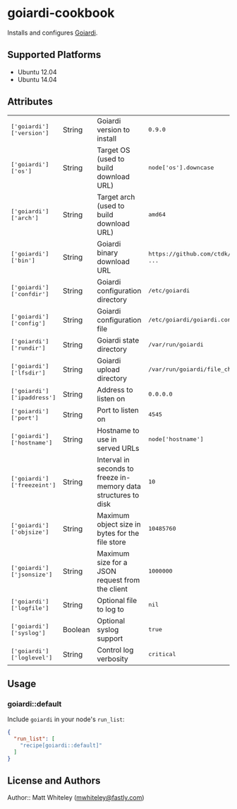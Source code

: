 # goiardi-cookbook

Installs and configures [Goiardi](http://goiardi.gl).

## Supported Platforms

* Ubuntu 12.04
* Ubuntu 14.04

## Attributes

<table>
  <tr>
    <td><tt>['goiardi']['version']</tt></td>
    <td>String</td>
    <td>Goiardi version to install</td>
    <td><tt>0.9.0</tt></td>
  </tr>
  <tr>
    <td><tt>['goiardi']['os']</tt></td>
    <td>String</td>
    <td>Target OS (used to build download URL)</td>
    <td><tt>node['os'].downcase</tt></td>
  </tr>
  <tr>
    <td><tt>['goiardi']['arch']</tt></td>
    <td>String</td>
    <td>Target arch (used to build download URL)</td>
    <td><tt>amd64</tt></td>
  </tr>
  <tr>
    <td><tt>['goiardi']['bin']</tt></td>
    <td>String</td>
    <td>Goiardi binary download URL</td>
    <td><tt>https://github.com/ctdk/goiardi/releases ...</tt></td>
  </tr>
  <tr>
    <td><tt>['goiardi']['confdir']</tt></td>
    <td>String</td>
    <td>Goiardi configuration directory</td>
    <td><tt>/etc/goiardi</tt></td>
  </tr>
  <tr>
    <td><tt>['goiardi']['config']</tt></td>
    <td>String</td>
    <td>Goiardi configuration file</td>
    <td><tt>/etc/goiardi/goiardi.conf</tt></td>
  </tr>
  <tr>
    <td><tt>['goiardi']['rundir']</tt></td>
    <td>String</td>
    <td>Goiardi state directory</td>
    <td><tt>/var/run/goiardi</tt></td>
  </tr>
  <tr>
    <td><tt>['goiardi']['lfsdir']</tt></td>
    <td>String</td>
    <td>Goiardi upload directory</td>
    <td><tt>/var/run/goiardi/file_checksums</tt></td>
  </tr>
  <tr>
    <td><tt>['goiardi']['ipaddress']</tt></td>
    <td>String</td>
    <td>Address to listen on</td>
    <td><tt>0.0.0.0</tt></td>
  </tr>
  <tr>
    <td><tt>['goiardi']['port']</tt></td>
    <td>String</td>
    <td>Port to listen on</td>
    <td><tt>4545</tt></td>
  </tr>
  <tr>
    <td><tt>['goiardi']['hostname']</tt></td>
    <td>String</td>
    <td>Hostname to use in served URLs</td>
    <td><tt>node['hostname']</tt></td>
  </tr>
  <tr>
    <td><tt>['goiardi']['freezeint']</tt></td>
    <td>String</td>
    <td>Interval in seconds to freeze in-memory data structures to disk</td>
    <td><tt>10</tt></td>
  </tr>
  <tr>
    <td><tt>['goiardi']['objsize']</tt></td>
    <td>String</td>
    <td>Maximum object size in bytes for the file store</td>
    <td><tt>10485760</tt></td>
  </tr>
  <tr>
    <td><tt>['goiardi']['jsonsize']</tt></td>
    <td>String</td>
    <td>Maximum size for a JSON request from the client</td>
    <td><tt>1000000</tt></td>
  </tr>
  <tr>
    <td><tt>['goiardi']['logfile']</tt></td>
    <td>String</td>
    <td>Optional file to log to</td>
    <td><tt>nil</tt></td>
  </tr>
  <tr>
    <td><tt>['goiardi']['syslog']</tt></td>
    <td>Boolean</td>
    <td>Optional syslog support</td>
    <td><tt>true</tt></td>
  </tr>
  <tr>
    <td><tt>['goiardi']['loglevel']</tt></td>
    <td>String</td>
    <td>Control log verbosity</td>
    <td><tt>critical</tt></td>
  </tr>
</table>

## Usage

### goiardi::default

Include `goiardi` in your node's `run_list`:

```json
{
  "run_list": [
    "recipe[goiardi::default]"
  ]
}
```

## License and Authors

Author:: Matt Whiteley (<mwhiteley@fastly.com>)
